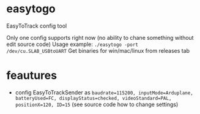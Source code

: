 # easytogo
EasyToTrack config tool

Only one config supports right now (no ability to chane something without edit source code)
Usage example:  `./easytogo -port /dev/cu.SLAB_USBtoUART`
Get binaries for win/mac/linux from releases tab

# feautures
* config EasyToTrackSender as `baudrate=115200, inputMode=Arduplane, batteryUsed=FC, displayStatus=checked, videoStandard=PAL, positionX=120, ID=15` (see source code how to change settings)

